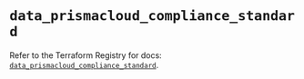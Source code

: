 # `data_prismacloud_compliance_standard`

Refer to the Terraform Registry for docs: [`data_prismacloud_compliance_standard`](https://registry.terraform.io/providers/paloaltonetworks/prismacloud/1.7.0/docs/data-sources/compliance_standard).

